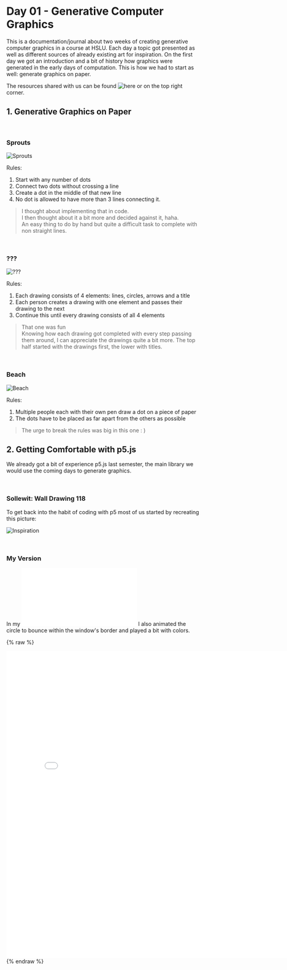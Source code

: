 # Day 01 - Generative Computer Graphics

This is a documentation/journal about two weeks of creating generative computer graphics in a course at HSLU. Each day a topic got presented as well as different sources of already existing art for inspiration. On the first day we got an introduction and a bit of history how graphics were generated in the early days of computation. This is how we had to start as well: generate graphics on paper. 

The resources shared with us can be found ![here](https://github.com/digitalideation/gencg_h2101) or on the top right corner.

## 1. Generative Graphics on Paper

<br>

### Sprouts
![Sprouts](content/day01/sprouts.jpg)

Rules:
1. Start with any number of dots
2. Connect two dots without crossing a line
3. Create a dot in the middle of that new line
4. No dot is allowed to have more than 3 lines connecting it.

>I thought about implementing that in code. <br> I then thought about it a bit more and decided against it, haha. <br>An easy thing to do by hand but quite a difficult task to complete with non straight lines.

<br>

### ???
![???](content/day01/dontremember.jpg)

Rules:
1. Each drawing consists of 4 elements: lines, circles, arrows and a title
2. Each person creates a drawing with one element and passes their drawing to the next
3. Continue this until every drawing consists of all 4 elements

>That one was fun
<br> Knowing how each drawing got completed with every step passing them around, I can appreciate the drawings quite a bit more. The top half started with the drawings first, the lower with titles.

<br>

### Beach
![Beach](content/day01/beach.jpg)

Rules:
1. Multiple people each with their own pen draw a dot on a piece of paper
2. The dots have to be placed as far apart from the others as possible

>The urge to break the rules was big in this one : )

## 2. Getting Comfortable with p5.js 
We already got a bit of experience p5.js last semester, the main library we would use the coming days to generate graphics. 

<br>

### Sollewit: Wall Drawing 118
To get back into the habit of coding with p5 most of us started by recreating this picture:

![Inspiration](content/day01/test.jpg)

<br>

### My Version
In my ![recreation](content/day01/embed.html) I also animated the circle to bounce within the window's border and played a bit with colors.

{% raw %}
<iframe src="content/day01/01/embed.html" width="800" height="800" frameborder="no"></iframe>
{% endraw %}

